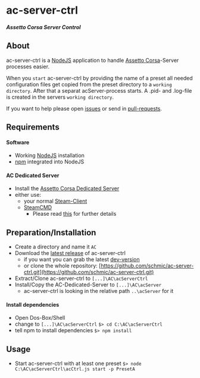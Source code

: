 ac-server-ctrl
======
##### Assetto Corsa Server Control

## About
ac-server-ctrl is a [NodeJS](http://www.nodejs.org) application to handle [Assetto Corsa](http://assettocorsa.net)-Server processes easier.

When you `start` ac-server-ctrl by providing the name of a preset all needed configuration files get copied from the preset
directory to a `working directory`. After that a separat acServer-process starts. A .pid- and .log-file is created in
the servers `working directory`.

If you want to help please open [issues](https://github.com/schmic/ac-server-ctrl/issues) or send in [pull-requests](https://help.github.com/articles/creating-a-pull-request).

## Requirements
#### Software
 * Working [NodeJS](http://nodejs.org/download/) installation
 * [npm](https://www.npmjs.org/) integrated into NodeJS

#### AC Dedicated Server
* Install the [Assetto Corsa Dedicated Server](http://steamdb.info/app/302550/)
* either use:
    * your normal [Steam-Client](http://store.steampowered.com/about/)
    * [SteamCMD](https://developer.valvesoftware.com/wiki/SteamCMD)
        * Please read [this](https://github.com/schmic/ac-server-ctrl/wiki/Install-AC-Server-via-SteamCMD) for further details

## Preparation/Installation
* Create a directory and name it `AC`
* Download the [latest release](https://github.com/schmic/ac-server-ctrl/releases) of ac-server-ctrl
    * if you want you can grab the latest [dev-version](https://github.com/schmic/ac-server-ctrl/archive/master.zip)
    * or clone the whole repository: [https://github.com/schmic/ac-server-ctrl.git](https://github.com/schmic/ac-server-ctrl.git)
* Extract/Clone ac-server-ctrl to `[...]\AC\acServerCtrl`
* Install/Copy the AC-Dedicated-Server to `[...]\AC\acServer`
    * ac-server-ctrl is looking in the relative path `..\acServer` for it

#### Install dependencies
* Open Dos-Box/Shell
* change to `[...]\AC\acServerCtrl`
    ```$> cd C:\AC\acServerCtrl ```
* tell npm to install dependencies
    ```$> npm install ```

## Usage
 * Start ac-server-ctrl with at least one preset
 ```$> node C:\AC\acServerCtrl\acCtrl.js start -p PresetA```
